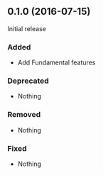 ## 0.1.0 (2016-07-15)

Initial release

### Added

- Add Fundamental features

### Deprecated

- Nothing

### Removed

- Nothing

### Fixed

- Nothing
